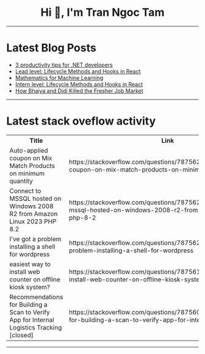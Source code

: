 <h1 align="center">Hi 👋, I'm Tran Ngoc Tam</h1>

---

# Latest Blog Posts 
<!-- BLOG-POST-LIST:START -->
- [3 productivity tips for .NET developers](https://dev.to/uno-platform/3-productivity-tips-for-net-developers-4mmo)
- [Lead level: Lifecycle Methods and Hooks in React](https://dev.to/__zamora__/lead-level-lifecycle-methods-and-hooks-in-react-gna)
- [Mathematics for Machine Learning](https://dev.to/pourlehommes/mathematics-for-machine-learning-41b2)
- [Intern level: Lifecycle Methods and Hooks in React](https://dev.to/__zamora__/intern-level-lifecycle-methods-and-hooks-in-react-17ef)
- [How Bhaiya and Didi Killed the Fresher Job Market](https://dev.to/ankit_raj_61f3ec64f48a491/how-bhaiya-and-didi-killed-the-fresher-job-market-1hd6)
<!-- BLOG-POST-LIST:END -->

---

# Latest stack oveflow activity
<table>
  <tr><th>Title</th><th>Link</th></tr>
  <!-- STACKOVERFLOW:START --><tr><td>Auto-applied coupon on Mix Match Products on minimum quantity</td><td>https://stackoverflow.com/questions/78756263/auto-applied-coupon-on-mix-match-products-on-minimum-quantity</td></tr><tr><td>Connect to MSSQL hosted on Windows 2008 R2 from Amazon Linux 2023 PHP 8.2</td><td>https://stackoverflow.com/questions/78756256/connect-to-mssql-hosted-on-windows-2008-r2-from-amazon-linux-2023-php-8-2</td></tr><tr><td>I&#39;ve got a problem installing a shell for wordpress</td><td>https://stackoverflow.com/questions/78756255/ive-got-a-problem-installing-a-shell-for-wordpress</td></tr><tr><td>easiest way to install web counter on offline kiosk system?</td><td>https://stackoverflow.com/questions/78756174/easiest-way-to-install-web-counter-on-offline-kiosk-system</td></tr><tr><td>Recommendations for Building a Scan to Verify App for Internal Logistics Tracking [closed]</td><td>https://stackoverflow.com/questions/78756003/recommendations-for-building-a-scan-to-verify-app-for-internal-logistics-trackin</td></tr><!-- STACKOVERFLOW:END -->
</table>

---


